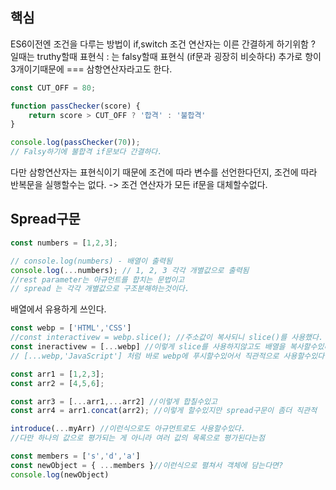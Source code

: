 ## 핵심
ES6이전엔 조건을 다루는 방법이 if,switch
조건 연산자는 이른 간결하게 하기위함
? 일때는 truthy할때 표현식 : 는 falsy할때 표현식 (if문과 굉장히 비슷하다)
추가로 항이 3개이기때문에 === 삼항연산자라고도 한다.

```js
const CUT_OFF = 80;

function passChecker(score) {
	return score > CUT_OFF ? '합격' : '불합격'
}

console.log(passChecker(70));
// Falsy하기에 불합격 if문보다 간결하다.
```
다만 삼항연산자는 표현식이기 때문에
조건에 따라 변수를 선언한다던지, 조건에 따라 반복문을 실행할수는 없다.
-> 조건 연산자가 모든 if문을 대체할수없다.

## Spread구문
```js
const numbers = [1,2,3];

// console.log(numbers) - 배열이 출력됨
console.log(...numbers); // 1, 2, 3 각각 개별값으로 출력됨
//rest parameter는 아규먼트를 합치는 문법이고
// spread 는 각각 개별값으로 구조분해하는것이다.
```
배열에서 유용하게 쓰인다.
```js
const webp = ['HTML','CSS']
//const interactivew = webp.slice(); //주소값이 복사되니 slice()를 사용했다.
const ineractivew = [...webp] //이렇게 slice를 사용하지않고도 배열을 복사할수있다.
// [...webp,'JavaScript'] 처럼 바로 webp에 푸시할수있어서 직관적으로 사용할수있다.
```

```js
const arr1 = [1,2,3];
const arr2 = [4,5,6];

const arr3 = [...arr1,...arr2] //이렇게 합칠수있고
const arr4 = arr1.concat(arr2); //이렇게 할수있지만 spread구문이 좀더 직관적

introduce(...myArr) //이런식으로도 아규먼트로도 사용할수있다.
//다만 하나의 값으로 평가되는 게 아니라 여러 값의 목록으로 평가된다는점
```
```js
const members = ['s','d','a']
const newObject = { ...members }//이런식으로 펼쳐서 객체에 담는다면?
console.log(newObject)
```
> 


